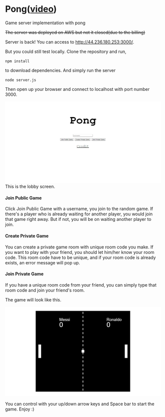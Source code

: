 # Pong([video](https://www.youtube.com/watch?v=CAkqfaT20U8&t=34s&ab_channel=WoonggiEun))
Game server implementation with pong

~~The server was deployed on AWS but not it closed(due to the billing)~~

Server is back! You can access to http://44.236.180.253:3000/.

But you could still test locally. Clone the repository and run,

```
npm install
```
to download dependencies. And simply run the server
```
node server.js
```
Then open up your browser and connect to localhost with port number 3000.

![](images/Title.png)
This is the lobby screen.

#### Join Public Game
Click Join Public Game with a username, you join to the random game. If there's a player who is already waiting for another player, you would join that game right away. But if not, you will be on waiting another player to join.


#### Create Private Game
You can create a private game room with unique room code you make. If you want to play with your friend, you should let him/her know your room code.
This room code have to be unique, and if your room code is already exists, an error message will pop up.

#### Join Private Game
If you have a unique room code from your friend, you can simply type that room code and join your friend's room.

The game will look like this.

![](images/Ingame.png)

You can control with your up/down arrow keys and Space bar to start the game. Enjoy :)
